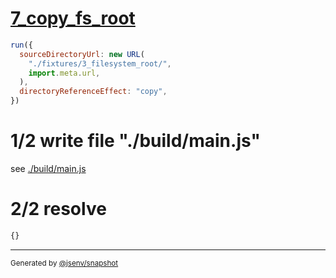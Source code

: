 # [7_copy_fs_root](../../new_url_directory_3.test.mjs#L60)

```js
run({
  sourceDirectoryUrl: new URL(
    "./fixtures/3_filesystem_root/",
    import.meta.url,
  ),
  directoryReferenceEffect: "copy",
})
```

# 1/2 write file "./build/main.js"

see [./build/main.js](./build/main.js)

# 2/2 resolve

```js
{}
```

---

<sub>
  Generated by <a href="https://github.com/jsenv/core/tree/main/packages/tooling/snapshot">@jsenv/snapshot</a>
</sub>
